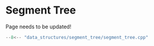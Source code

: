 # Segment Tree

Page needs to be updated!

```cpp title="Segment Tree"
--8<-- "data_structures/segment_tree/segment_tree.cpp"
```

<!-- ## Code -->
<!---->
<!-- Node must have a sum operator, as well as a default constructor which must be the monoid's neutral element. -->
<!---->
<!-- ```cpp title="Segment Tree" -->
<!-- --8<-- "data_structures/segment_tree.cpp" -->
<!-- ``` -->
<!---->
<!-- Tested on [Library Checker - Point Add Range Sum](https://judge.yosupo.jp/problem/point_add_range_sum) -->
<!-- [[Submission]](https://judge.yosupo.jp/submission/162978) -->
<!---->
<!-- ## Code (Simple) -->
<!---->
<!-- This segment tree has a simpler interface in some cases, but I heard that `std::function` has a little bit of overhead. -->
<!-- It runs about 15% slower on Yosupo, probably still faster than a recursive segment tree. -->
<!---->
<!-- If you're doing simple operations on integers it will probably result in shorter code. -->
<!-- On the implementation above, you would need to do this for a _max_ segment tree: -->
<!---->
<!-- ```cpp -->
<!-- struct MaxNode { -->
<!--     int x; -->
<!--     MaxNode() : x(-INF) {} -->
<!--     MaxNode(int x) : x(x) {} -->
<!--     friend MaxNode operator+(MaxNode a, MaxNode b) { -->
<!--         return MaxNode(max(a.x, b.x)); -->
<!--     } -->
<!-- }; -->
<!-- SegmentTree<Node> S(N); -->
<!-- ``` -->
<!---->
<!-- On this one you can do this: -->
<!---->
<!-- ```cpp -->
<!-- SegmentTreeSimple<int> S(N, -INF, [](int x, int y){return max(x, y);}); -->
<!-- ``` -->
<!---->
<!-- ```cpp title="Segment Tree Simple" -->
<!-- --8<-- "data_structures/segment_tree_simple.cpp" -->
<!-- ``` -->
<!---->
<!-- Tested on [Library Checker - Point Add Range Sum](https://judge.yosupo.jp/problem/point_add_range_sum) -->
<!-- [[Submission]](https://judge.yosupo.jp/submission/162979) -->
